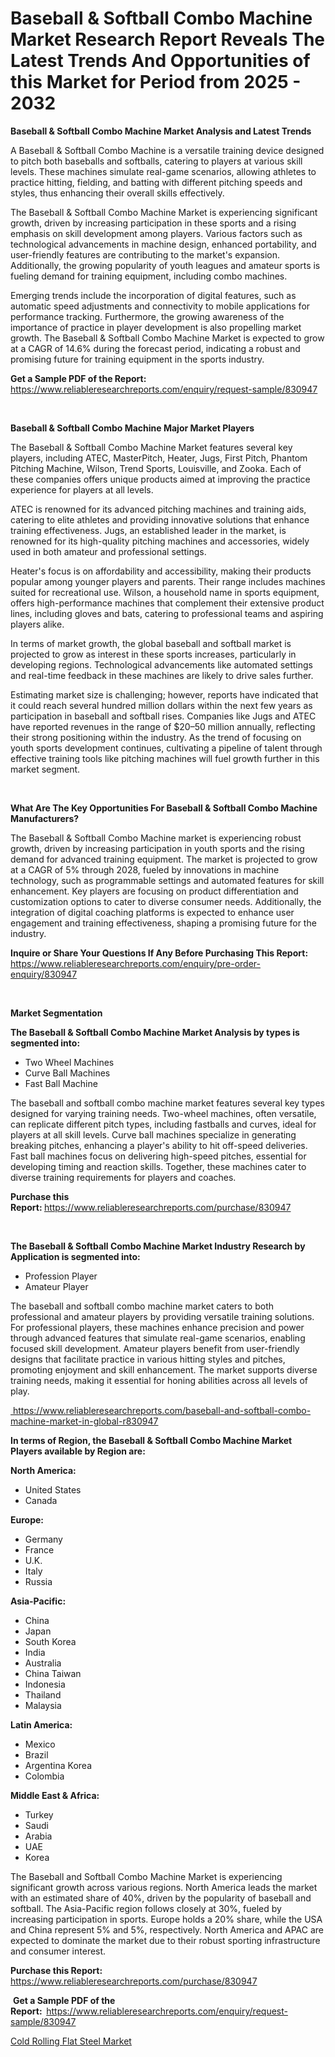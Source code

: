 <p><h1>Baseball & Softball Combo Machine Market Research Report Reveals The Latest Trends And Opportunities of this Market for Period from 2025 - 2032</h1></p><p><strong>Baseball & Softball Combo Machine Market Analysis and Latest Trends</strong></p>
<p><p>A Baseball & Softball Combo Machine is a versatile training device designed to pitch both baseballs and softballs, catering to players at various skill levels. These machines simulate real-game scenarios, allowing athletes to practice hitting, fielding, and batting with different pitching speeds and styles, thus enhancing their overall skills effectively.</p><p>The Baseball & Softball Combo Machine Market is experiencing significant growth, driven by increasing participation in these sports and a rising emphasis on skill development among players. Various factors such as technological advancements in machine design, enhanced portability, and user-friendly features are contributing to the market's expansion. Additionally, the growing popularity of youth leagues and amateur sports is fueling demand for training equipment, including combo machines.</p><p>Emerging trends include the incorporation of digital features, such as automatic speed adjustments and connectivity to mobile applications for performance tracking. Furthermore, the growing awareness of the importance of practice in player development is also propelling market growth. The Baseball & Softball Combo Machine Market is expected to grow at a CAGR of 14.6% during the forecast period, indicating a robust and promising future for training equipment in the sports industry.</p></p>
<p><strong>Get a Sample PDF of the Report:&nbsp;</strong> <a href="https://www.reliableresearchreports.com/enquiry/request-sample/830947?utm_campaign=2395&utm_medium=2&utm_source=Github&utm_content=ia&utm_term=25032025&utm_id=baseball-softball-combo-machine">https://www.reliableresearchreports.com/enquiry/request-sample/830947</a></p>
<p>&nbsp;</p>
<p><strong>Baseball & Softball Combo Machine Major Market Players</strong></p>
<p><p>The Baseball & Softball Combo Machine Market features several key players, including ATEC, MasterPitch, Heater, Jugs, First Pitch, Phantom Pitching Machine, Wilson, Trend Sports, Louisville, and Zooka. Each of these companies offers unique products aimed at improving the practice experience for players at all levels.</p><p>ATEC is renowned for its advanced pitching machines and training aids, catering to elite athletes and providing innovative solutions that enhance training effectiveness. Jugs, an established leader in the market, is renowned for its high-quality pitching machines and accessories, widely used in both amateur and professional settings.</p><p>Heater's focus is on affordability and accessibility, making their products popular among younger players and parents. Their range includes machines suited for recreational use. Wilson, a household name in sports equipment, offers high-performance machines that complement their extensive product lines, including gloves and bats, catering to professional teams and aspiring players alike.</p><p>In terms of market growth, the global baseball and softball market is projected to grow as interest in these sports increases, particularly in developing regions. Technological advancements like automated settings and real-time feedback in these machines are likely to drive sales further.</p><p>Estimating market size is challenging; however, reports have indicated that it could reach several hundred million dollars within the next few years as participation in baseball and softball rises. Companies like Jugs and ATEC have reported revenues in the range of $20–50 million annually, reflecting their strong positioning within the industry. As the trend of focusing on youth sports development continues, cultivating a pipeline of talent through effective training tools like pitching machines will fuel growth further in this market segment.</p></p>
<p>&nbsp;</p>
<p><strong>What Are The Key Opportunities For Baseball & Softball Combo Machine Manufacturers?</strong></p>
<p><p>The Baseball & Softball Combo Machine market is experiencing robust growth, driven by increasing participation in youth sports and the rising demand for advanced training equipment. The market is projected to grow at a CAGR of 5% through 2028, fueled by innovations in machine technology, such as programmable settings and automated features for skill enhancement. Key players are focusing on product differentiation and customization options to cater to diverse consumer needs. Additionally, the integration of digital coaching platforms is expected to enhance user engagement and training effectiveness, shaping a promising future for the industry.</p></p>
<p><strong>Inquire or Share Your Questions If Any Before Purchasing This Report:</strong> <a href="https://www.reliableresearchreports.com/enquiry/pre-order-enquiry/830947?utm_campaign=2395&utm_medium=2&utm_source=Github&utm_content=ia&utm_term=25032025&utm_id=baseball-softball-combo-machine">https://www.reliableresearchreports.com/enquiry/pre-order-enquiry/830947</a></p>
<p>&nbsp;</p>
<p><strong>Market Segmentation</strong></p>
<p><strong>The Baseball & Softball Combo Machine Market Analysis by types is segmented into:</strong></p>
<p><ul><li>Two Wheel Machines</li><li>Curve Ball Machines</li><li>Fast Ball Machine</li></ul></p>
<p><p>The baseball and softball combo machine market features several key types designed for varying training needs. Two-wheel machines, often versatile, can replicate different pitch types, including fastballs and curves, ideal for players at all skill levels. Curve ball machines specialize in generating breaking pitches, enhancing a player's ability to hit off-speed deliveries. Fast ball machines focus on delivering high-speed pitches, essential for developing timing and reaction skills. Together, these machines cater to diverse training requirements for players and coaches.</p></p>
<p><strong>Purchase this Report:&nbsp;</strong><a href="https://www.reliableresearchreports.com/purchase/830947?utm_campaign=2395&utm_medium=2&utm_source=Github&utm_content=ia&utm_term=25032025&utm_id=baseball-softball-combo-machine">https://www.reliableresearchreports.com/purchase/830947</a></p>
<p>&nbsp;</p>
<p><strong>The Baseball & Softball Combo Machine Market Industry Research by Application is segmented into:</strong></p>
<p><ul><li>Profession Player</li><li>Amateur Player</li></ul></p>
<p><p>The baseball and softball combo machine market caters to both professional and amateur players by providing versatile training solutions. For professional players, these machines enhance precision and power through advanced features that simulate real-game scenarios, enabling focused skill development. Amateur players benefit from user-friendly designs that facilitate practice in various hitting styles and pitches, promoting enjoyment and skill enhancement. The market supports diverse training needs, making it essential for honing abilities across all levels of play.</p></p>
<p><a href="https://www.reliableresearchreports.com/baseball-and-softball-combo-machine-market-in-global-r830947?utm_campaign=2395&utm_medium=2&utm_source=Github&utm_content=ia&utm_term=25032025&utm_id=baseball-softball-combo-machine">&nbsp;https://www.reliableresearchreports.com/baseball-and-softball-combo-machine-market-in-global-r830947</a></p>
<p><strong>In terms of Region, the Baseball & Softball Combo Machine Market Players available by Region are:</strong></p>
<p>
    <p> <strong> North America: </strong>
        <ul>
            <li>United States</li>
            <li>Canada</li>
        </ul>
        </p> 
    <p> <strong> Europe: </strong>
        <ul>
            <li>Germany</li>
            <li>France</li>
            <li>U.K.</li>
            <li>Italy</li>
            <li>Russia</li>
        </ul>
        </p> 
    <p> <strong> Asia-Pacific: </strong>
        <ul>
            <li>China</li>
            <li>Japan</li>
            <li>South Korea</li>
            <li>India</li>
            <li>Australia</li>
            <li>China Taiwan</li>
            <li>Indonesia</li>
            <li>Thailand</li>
            <li>Malaysia</li>
        </ul>
        </p> 
    <p> <strong> Latin America: </strong>
        <ul>
            <li>Mexico</li>
            <li>Brazil</li>
            <li>Argentina Korea</li>
            <li>Colombia</li>
        </ul>
        </p> 
    <p> <strong> Middle East & Africa: </strong>
        <ul>
            <li>Turkey</li>
            <li>Saudi</li>
            <li>Arabia</li>
            <li>UAE</li>
            <li>Korea</li>
        </ul>
    </p>
    </p>
<p><p>The Baseball and Softball Combo Machine Market is experiencing significant growth across various regions. North America leads the market with an estimated share of 40%, driven by the popularity of baseball and softball. The Asia-Pacific region follows closely at 30%, fueled by increasing participation in sports. Europe holds a 20% share, while the USA and China represent 5% and 5%, respectively. North America and APAC are expected to dominate the market due to their robust sporting infrastructure and consumer interest.</p></p>
<p><strong>Purchase this Report: </strong><a href="https://www.reliableresearchreports.com/purchase/830947?utm_campaign=2395&utm_medium=2&utm_source=Github&utm_content=ia&utm_term=25032025&utm_id=baseball-softball-combo-machine">https://www.reliableresearchreports.com/purchase/830947</a></p>
<p>&nbsp;<strong>Get a Sample PDF of the Report:&nbsp;&nbsp;</strong><a href="https://www.reliableresearchreports.com/enquiry/request-sample/830947?utm_campaign=2395&utm_medium=2&utm_source=Github&utm_content=ia&utm_term=25032025&utm_id=baseball-softball-combo-machine">https://www.reliableresearchreports.com/enquiry/request-sample/830947</a></p>
<p><strong></strong></p>
<p><p><a href="https://github.com/hillsmyung726/Market-Research-Report-List-1/blob/main/cold-rolling-flat-steel-market.md?utm_campaign=2395&utm_medium=2&utm_source=Github&utm_content=ia&utm_term=25032025&utm_id=baseball-softball-combo-machine">Cold Rolling Flat Steel Market</a></p></p>